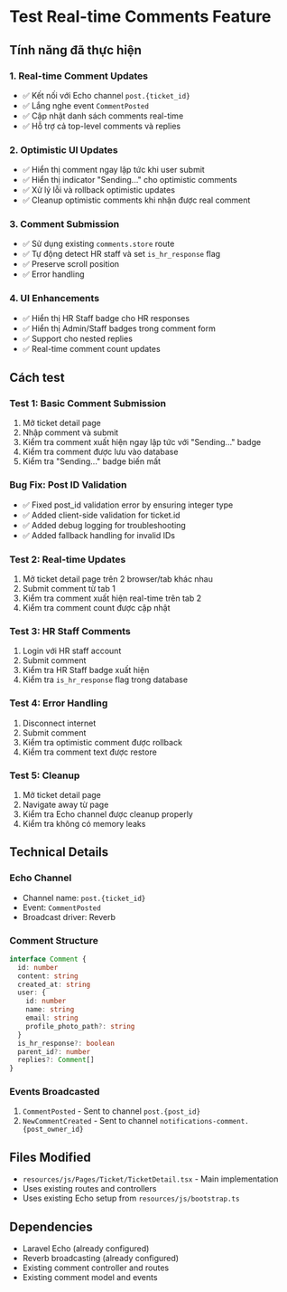 # Test Real-time Comments Feature

## Tính năng đã thực hiện

### 1. Real-time Comment Updates
- ✅ Kết nối với Echo channel `post.{ticket_id}`
- ✅ Lắng nghe event `CommentPosted`
- ✅ Cập nhật danh sách comments real-time
- ✅ Hỗ trợ cả top-level comments và replies

### 2. Optimistic UI Updates
- ✅ Hiển thị comment ngay lập tức khi user submit
- ✅ Hiển thị indicator "Sending..." cho optimistic comments
- ✅ Xử lý lỗi và rollback optimistic updates
- ✅ Cleanup optimistic comments khi nhận được real comment

### 3. Comment Submission
- ✅ Sử dụng existing `comments.store` route
- ✅ Tự động detect HR staff và set `is_hr_response` flag
- ✅ Preserve scroll position
- ✅ Error handling

### 4. UI Enhancements
- ✅ Hiển thị HR Staff badge cho HR responses
- ✅ Hiển thị Admin/Staff badges trong comment form
- ✅ Support cho nested replies
- ✅ Real-time comment count updates

## Cách test

### Test 1: Basic Comment Submission
1. Mở ticket detail page
2. Nhập comment và submit
3. Kiểm tra comment xuất hiện ngay lập tức với "Sending..." badge
4. Kiểm tra comment được lưu vào database
5. Kiểm tra "Sending..." badge biến mất

### Bug Fix: Post ID Validation
- ✅ Fixed post_id validation error by ensuring integer type
- ✅ Added client-side validation for ticket.id
- ✅ Added debug logging for troubleshooting
- ✅ Added fallback handling for invalid IDs

### Test 2: Real-time Updates
1. Mở ticket detail page trên 2 browser/tab khác nhau
2. Submit comment từ tab 1
3. Kiểm tra comment xuất hiện real-time trên tab 2
4. Kiểm tra comment count được cập nhật

### Test 3: HR Staff Comments
1. Login với HR staff account
2. Submit comment
3. Kiểm tra HR Staff badge xuất hiện
4. Kiểm tra `is_hr_response` flag trong database

### Test 4: Error Handling
1. Disconnect internet
2. Submit comment
3. Kiểm tra optimistic comment được rollback
4. Kiểm tra comment text được restore

### Test 5: Cleanup
1. Mở ticket detail page
2. Navigate away từ page
3. Kiểm tra Echo channel được cleanup properly
4. Kiểm tra không có memory leaks

## Technical Details

### Echo Channel
- Channel name: `post.{ticket_id}`
- Event: `CommentPosted`
- Broadcast driver: Reverb

### Comment Structure
```typescript
interface Comment {
  id: number
  content: string
  created_at: string
  user: {
    id: number
    name: string
    email: string
    profile_photo_path?: string
  }
  is_hr_response?: boolean
  parent_id?: number
  replies?: Comment[]
}
```

### Events Broadcasted
1. `CommentPosted` - Sent to channel `post.{post_id}`
2. `NewCommentCreated` - Sent to channel `notifications-comment.{post_owner_id}`

## Files Modified
- `resources/js/Pages/Ticket/TicketDetail.tsx` - Main implementation
- Uses existing routes and controllers
- Uses existing Echo setup from `resources/js/bootstrap.ts`

## Dependencies
- Laravel Echo (already configured)
- Reverb broadcasting (already configured)
- Existing comment controller and routes
- Existing comment model and events
